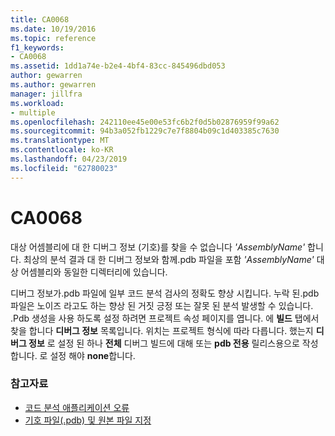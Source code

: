 ```yaml
---
title: CA0068
ms.date: 10/19/2016
ms.topic: reference
f1_keywords:
- CA0068
ms.assetid: 1dd1a74e-b2e4-4bf4-83cc-845496dbd053
author: gewarren
ms.author: gewarren
manager: jillfra
ms.workload:
- multiple
ms.openlocfilehash: 242110ee45e00e53fc6b2f0d5b02876959f99a62
ms.sourcegitcommit: 94b3a052fb1229c7e7f8804b09c1d403385c7630
ms.translationtype: MT
ms.contentlocale: ko-KR
ms.lasthandoff: 04/23/2019
ms.locfileid: "62780023"
---
```

# <a name="ca0068"></a>CA0068

대상 어셈블리에 대 한 디버그 정보 (기호)를 찾을 수 없습니다 *'AssemblyName'* 합니다. 최상의 분석 결과 대 한 디버그 정보와 함께.pdb 파일을 포함 *'AssemblyName'* 대상 어셈블리와 동일한 디렉터리에 있습니다.

디버그 정보가.pdb 파일에 일부 코드 분석 검사의 정확도 향상 시킵니다. 누락 된.pdb 파일은 노이즈 라고도 하는 향상 된 거짓 긍정 또는 잘못 된 분석 발생할 수 있습니다. .Pdb 생성을 사용 하도록 설정 하려면 프로젝트 속성 페이지를 엽니다. 에 **빌드** 탭에서 찾을 합니다 **디버그 정보** 목록입니다. 위치는 프로젝트 형식에 따라 다릅니다. 했는지 **디버그 정보** 로 설정 된 하나 **전체** 디버그 빌드에 대해 또는 **pdb 전용** 릴리스용으로 작성 합니다. 로 설정 해야 **none**합니다.

### <a name="see-also"></a>참고자료

- [코드 분석 애플리케이션 오류](../code-quality/code-analysis-application-errors.md)
- [기호 파일(.pdb) 및 원본 파일 지정](../debugger/specify-symbol-dot-pdb-and-source-files-in-the-visual-studio-debugger.md)
